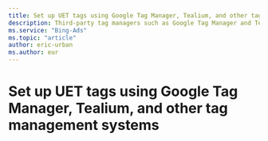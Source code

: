 ```yaml
---
title: Set up UET tags using Google Tag Manager, Tealium, and other tag management systems
description: Third-party tag managers such as Google Tag Manager and Tealium allow you to manage your website tags in one place.
ms.service: "Bing-Ads"
ms.topic: "article"
author: eric-urban
ms.author: eur
---
```


# Set up UET tags using Google Tag Manager, Tealium, and other tag management systems


